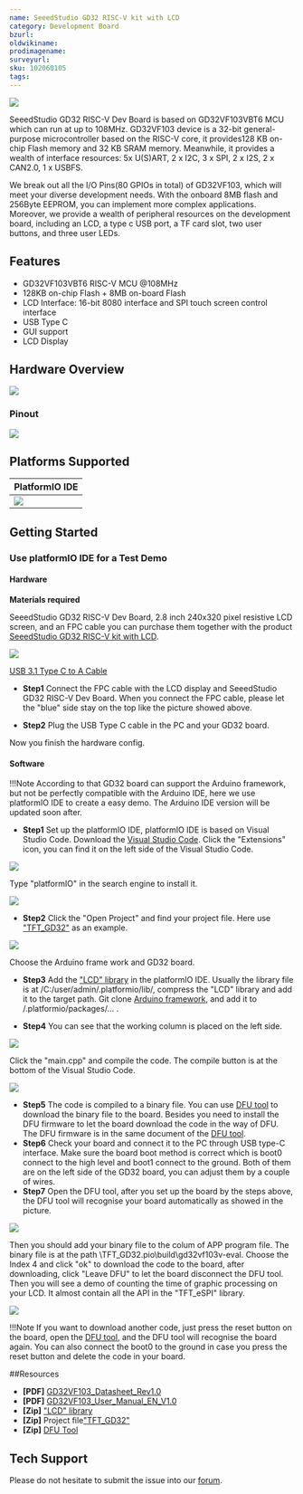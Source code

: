 ```yaml
---
name: SeeedStudio GD32 RISC-V kit with LCD
category: Development Board
bzurl: 
oldwikiname: 
prodimagename:
surveyurl: 
sku: 102060105
tags:
---
```



![](https://files.seeedstudio.com/wiki/GD32VF103/img/GD32VF-103VBT6-all.jpg)




SeeedStudio GD32 RISC-V Dev Board is based on GD32VF103VBT6 MCU which can run at up to 108MHz. GD32VF103 device is a 32-bit general-purpose microcontroller based on the RISC-V core, it provides128 KB on-chip Flash memory and 32 KB SRAM memory. Meanwhile, it provides a wealth of interface resources: 5x U(S)ART, 2 x I2C, 3 x SPI, 2 x I2S, 2 x CAN2.0, 1 x USBFS. 

We break out all the I/O Pins(80 GPIOs in total) of GD32VF103, which will meet your diverse development needs. With the onboard 8MB flash and 256Byte EEPROM, you can implement more complex applications. Moreover, we provide a wealth of peripheral resources on the development board, including an LCD, a type c USB port, a TF card slot, two user buttons, and three user LEDs. 


## Features

+ GD32VF103VBT6 RISC-V MCU @108MHz
+ 128KB on-chip Flash + 8MB on-board Flash
+ LCD Interface: 16-bit 8080 interface and SPI touch screen control interface
+ USB Type C
+ GUI support
+ LCD Display

## Hardware Overview

![](https://files.seeedstudio.com/wiki/GD32VF103/img/GD32VF-103VBT6-pin.jpg)

### Pinout

![](https://files.seeedstudio.com/wiki/GD32VF103/img/GD32VF-103VBT6-c.jpg)


## Platforms Supported
| PlatformIO IDE                                                                                            |
|-----------------------------------------------------------------------------------------------------|
| ![](https://files.seeedstudio.com/wiki/Bazaar_Document/platformio-logo.17fdc3bc.png)  |


## Getting Started


### Use platformIO IDE for a Test Demo


#### Hardware


**Materials required**


SeeedStudio GD32 RISC-V Dev Board, 2.8 inch 240x320 pixel resistive LCD screen, and an FPC cable you can purchase them together with the product [SeeedStudio GD32 RISC-V kit with LCD](https://www.seeedstudio.com/SeeedStudio-GD32-RISC-V-kit-with-LCD-p-4303.html).

![](https://www.seeedstudio.site/media/catalog/product/cache/9d0ce51a71ce6a79dfa2a98d65a0f0bd/g/d/gd32vf-103vbt6-connect-2.jpg)

[USB 3.1 Type C to A Cable](https://www.seeedstudio.com/USB-Type-C-to-A-Cable-1Meter-p-4085.html)

- **Step1**
Connect the FPC cable with the LCD display and SeeedStudio GD32 RISC-V Dev Board. When you connect the FPC cable, please let the "blue" side stay on the top like the picture showed above.

- **Step2**
Plug the USB Type C cable in the PC and your GD32 board.

Now you finish the hardware config.


#### Software
!!!Note
	According to that GD32 board can support the Arduino framework, but not be perfectly compatible with the Arduino IDE, here we use platformIO IDE to create a easy demo. The Arduino IDE version will be updated soon after. 

- **Step1**
Set up the platformIO IDE, platformIO IDE is based on Visual Studio Code.
Download the [Visual Studio Code](https://code.visualstudio.com/).
Click the "Extensions" icon, you can find it on the left side of the Visual Studio Code.


![](https://files.seeedstudio.com/wiki/GD32VF103/img/wiki1.png)


Type "platformIO" in the search engine to install it. 


![](https://files.seeedstudio.com/wiki/GD32VF103/img/wiki2.png)

- **Step2**
Click the "Open Project" and find your project file. Here use ["TFT_GD32"](https://github.com/Seeed-Studio/Seeed_Arduino_LCD/archive/TFT_GD32.zip) as an example.


![](https://files.seeedstudio.com/wiki/GD32VF103/img/wiki3.png)


Choose the Arduino frame work and GD32 board.


- **Step3**
Add the ["LCD" library](https://github.com/Seeed-Studio/Seeed_Arduino_LCD/archive/master.zip) in the platformIO IDE. Usually the library file is at /C:/user/admin/.platformio/lib/, compress the "LCD" library and add it to the target path. Git clone [Arduino framework](https://github.com/LynnL4/framework-arduino-gd32v), and add it to /.platformio/packages/... .


- **Step4**
You can see that the working column is placed on the left side.


![](https://files.seeedstudio.com/wiki/GD32VF103/img/wiki4.png)

 
Click the "main.cpp" and compile the code. The compile button is at the bottom of the Visual Studio  Code.


![](https://files.seeedstudio.com/wiki/GD32VF103/img/wiki5.png)


- **Step5**
The code is compiled to a binary file. You can use [DFU tool](https://files.seeedstudio.com/wiki/GD32VF103/res/GD32_MCU_Dfu_Tool_V3.8.1.5784_1.rar) to download the binary file to the board. Besides you need to install the DFU firmware to let the board download the code in the way of DFU. The DFU firmware is in the same document of the [DFU tool](https://files.seeedstudio.com/wiki/GD32VF103/res/GD32_MCU_Dfu_Tool_V3.8.1.5784_1.rar).
- **Step6**
Check your board and connect it to the PC through USB type-C interface. Make sure the board boot method is correct which is boot0 connect to the high level and boot1 connect to the ground. Both of them are on the left side of the GD32 board, you can adjust them by a couple of wires.
- **Step7**
Open the DFU tool, after you set up the board by the steps above, the DFU tool will recognise your board automatically as showed in the picture.


![](https://files.seeedstudio.com/wiki/GD32VF103/img/wiki6.png)


Then you should add your binary file to the colum of APP program file. The binary  file is at the path \TFT_GD32\.pio\build\gd32vf103v-eval. 
Choose the Index 4 and click "ok" to download the code to the board, after downloading, click "Leave DFU" to let the board disconnect the DFU tool. Then you will see a demo of counting the time of graphic processing on your LCD. It almost contain all the API in the "TFT_eSPI" library.


![](https://files.seeedstudio.com/wiki/GD32VF103/img/gd32.gif)


!!!Note
    If you want to download another code, just press the reset button on the board, open the [DFU tool](https://files.seeedstudio.com/wiki/GD32VF103/res/GD32_MCU_Dfu_Tool_V3.8.1.5784_1.rar), and the DFU tool will recognise the board again. You can also connect the boot0 to the ground in case you press the reset button and delete the code in your board.

##Resources

- **[PDF]** [GD32VF103_Datasheet_Rev1.0](https://files.seeedstudio.com/wiki/Bazaar_Document/GD32VF103_Datasheet_Rev1.0.pdf)
- **[PDF]** [GD32VF103_User_Manual_EN_V1.0](https://files.seeedstudio.com/wiki/Bazaar_Document/GD32VF103_User_Manual_EN_V1.0.pdf)
- **[Zip]** ["LCD" library](https://github.com/Seeed-Studio/Seeed_Arduino_LCD/archive/master.zip)
- **[Zip]** Project file["TFT_GD32"](https://github.com/Seeed-Studio/Seeed_Arduino_LCD/archive/TFT_GD32.zip)
- **[Zip]** [DFU Tool](https://files.seeedstudio.com/wiki/GD32VF103/res/GD32_MCU_Dfu_Tool_V3.8.1.5784_1.rar)

## Tech Support
Please do not hesitate to submit the issue into our [forum](https://forum.seeedstudio.com/).